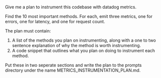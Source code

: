 Give me a plan to instrument this codebase with datadog metrics. 

Find the 10 most important methods. For each, emit three metrics, one for errors, one for latency, and one for request count. 

The plan must contain:
1. A list of the methods you plan on instrumenting, along with a one to two sentence explanation of why the method is worth instrumenting. 
2. A code snippet that outlines what you plan on doing to instrument each method. 

Put these in two seperate sections and write the plan to the prompts directory under the name METRICS_INSTRUMENTATION_PLAN.md.
